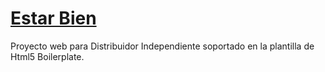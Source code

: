# [Estar Bien](http://www.estarbien.co)

Proyecto web para Distribuidor Independiente soportado en la plantilla de Html5 Boilerplate.